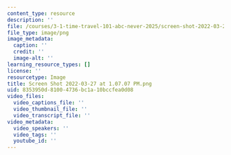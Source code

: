 ```yaml
---
content_type: resource
description: ''
file: /courses/3-1-time-travel-101-abc-never-2025/screen-shot-2022-03-27-at-10707-pm.png
file_type: image/png
image_metadata:
  caption: ''
  credit: ''
  image-alt: ''
learning_resource_types: []
license: ''
resourcetype: Image
title: Screen Shot 2022-03-27 at 1.07.07 PM.png
uid: 8353950d-8100-4736-bc1a-10bccfea0d08
video_files:
  video_captions_file: ''
  video_thumbnail_file: ''
  video_transcript_file: ''
video_metadata:
  video_speakers: ''
  video_tags: ''
  youtube_id: ''
---
```

